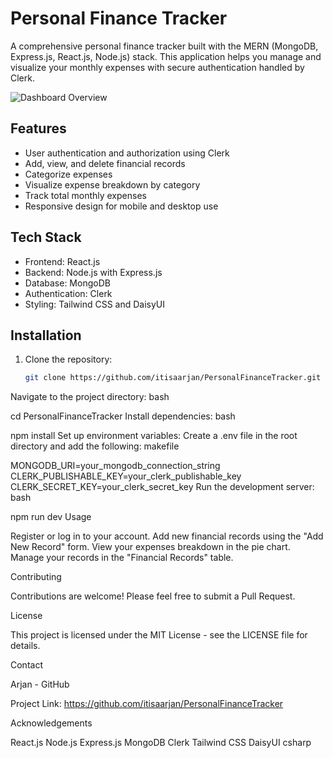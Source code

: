 
# Personal Finance Tracker

A comprehensive personal finance tracker built with the MERN (MongoDB, Express.js, React.js, Node.js) stack. This application helps you manage and visualize your monthly expenses with secure authentication handled by Clerk.

![Dashboard Overview](https://path-to-your-image/dashboard-overview.png)

## Features

- User authentication and authorization using Clerk
- Add, view, and delete financial records
- Categorize expenses
- Visualize expense breakdown by category
- Track total monthly expenses
- Responsive design for mobile and desktop use

## Tech Stack

- Frontend: React.js
- Backend: Node.js with Express.js
- Database: MongoDB
- Authentication: Clerk
- Styling: Tailwind CSS and DaisyUI

## Installation

1. Clone the repository:
   ```bash
   git clone https://github.com/itisaarjan/PersonalFinanceTracker.git
Navigate to the project directory:
bash

cd PersonalFinanceTracker
Install dependencies:
bash

npm install
Set up environment variables: Create a .env file in the root directory and add the following:
makefile

MONGODB_URI=your_mongodb_connection_string
CLERK_PUBLISHABLE_KEY=your_clerk_publishable_key
CLERK_SECRET_KEY=your_clerk_secret_key
Run the development server:
bash

npm run dev
Usage

Register or log in to your account.
Add new financial records using the "Add New Record" form.
View your expenses breakdown in the pie chart.
Manage your records in the "Financial Records" table.


Contributing

Contributions are welcome! Please feel free to submit a Pull Request.

License

This project is licensed under the MIT License - see the LICENSE file for details.

Contact

Arjan - GitHub

Project Link: https://github.com/itisaarjan/PersonalFinanceTracker

Acknowledgements

React.js
Node.js
Express.js
MongoDB
Clerk
Tailwind CSS
DaisyUI
csharp




